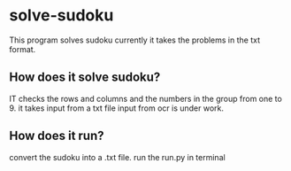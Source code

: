 # solve-sudoku
This program solves sudoku
currently it takes the problems in the txt format.

## How does it solve sudoku?
IT checks the rows and columns and the numbers in the group from one to 9.
it takes input from a txt file input from ocr is under work.

## How does it run?
convert the sudoku into a .txt file. 
run the run.py in terminal
